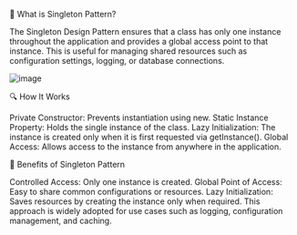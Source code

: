 🧩 What is Singleton Pattern?

The Singleton Design Pattern ensures that a class has only one instance throughout the application and provides a global access point to that instance.
This is useful for managing shared resources such as configuration settings, logging, or database connections.

![image](https://github.com/user-attachments/assets/be739e7d-67b2-4087-b093-e6e0be96b41f)


🔍 How It Works

Private Constructor: Prevents instantiation using new.
Static Instance Property: Holds the single instance of the class.
Lazy Initialization: The instance is created only when it is first requested via getInstance().
Global Access: Allows access to the instance from anywhere in the application.

🌟 Benefits of Singleton Pattern

Controlled Access: Only one instance is created.
Global Point of Access: Easy to share common configurations or resources.
Lazy Initialization: Saves resources by creating the instance only when required.
This approach is widely adopted for use cases such as logging, configuration management, and caching.
